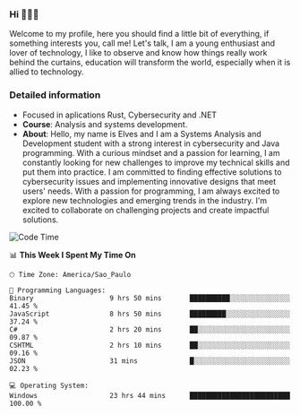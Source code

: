 


### Hi 🙋🏽‍♂️

Welcome to my profile, here you should find a little bit of everything, if something interests you, call me! Let's talk,
I am a young enthusiast and lover of technology, I like to observe and know how things really work behind the curtains, 
education will transform the world, especially when it is allied to technology.

### Detailed information
* Focused in aplications Rust, Cybersecurity and .NET
* **Course**: Analysis and systems development.
* **About**: Hello, my name is Elves and I am a Systems Analysis and Development student with a strong interest in cybersecurity and Java programming. With a curious mindset and a passion for learning, I am constantly looking for new challenges to improve my technical skills and put them into practice. I am committed to finding effective solutions to cybersecurity issues and implementing innovative designs that meet users' needs. With a passion for programming, I am always excited to explore new technologies and emerging trends in the industry. I'm excited to collaborate on challenging projects and create impactful solutions.

<!--START_SECTION:waka-->
![Code Time](http://img.shields.io/badge/Code%20Time-250%20hrs%2059%20mins-blue)

📊 **This Week I Spent My Time On** 

```text
🕑︎ Time Zone: America/Sao_Paulo

💬 Programming Languages: 
Binary                   9 hrs 50 mins       ██████████░░░░░░░░░░░░░░░   41.45 % 
JavaScript               8 hrs 50 mins       █████████░░░░░░░░░░░░░░░░   37.24 % 
C#                       2 hrs 20 mins       ██░░░░░░░░░░░░░░░░░░░░░░░   09.87 % 
CSHTML                   2 hrs 10 mins       ██░░░░░░░░░░░░░░░░░░░░░░░   09.16 % 
JSON                     31 mins             █░░░░░░░░░░░░░░░░░░░░░░░░   02.23 % 

💻 Operating System: 
Windows                  23 hrs 44 mins      █████████████████████████   100.00 % 
```


<!--END_SECTION:waka-->


